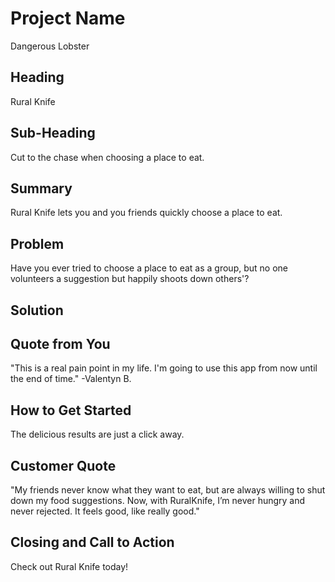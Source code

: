 # Project Name #
Dangerous Lobster
<!--
> This material was originally posted [here](http://www.quora.com/What-is-Amazons-approach-to-product-development-and-product-management). It is reproduced here for posterities sake.

There is an approach called "working backwards" that is widely used at Amazon. They work backwards from the customer, rather than starting with an idea for a product and trying to bolt customers onto it. While working backwards can be applied to any specific product decision, using this approach is especially important when developing new products or features.

For new initiatives a product manager typically starts by writing an internal press release announcing the finished product. The target audience for the press release is the new/updated product's customers, which can be retail customers or internal users of a tool or technology. Internal press releases are centered around the customer problem, how current solutions (internal or external) fail, and how the new product will blow away existing solutions.

If the benefits listed don't sound very interesting or exciting to customers, then perhaps they're not (and shouldn't be built). Instead, the product manager should keep iterating on the press release until they've come up with benefits that actually sound like benefits. Iterating on a press release is a lot less expensive than iterating on the product itself (and quicker!).

If the press release is more than a page and a half, it is probably too long. Keep it simple. 3-4 sentences for most paragraphs. Cut out the fat. Don't make it into a spec. You can accompany the press release with a FAQ that answers all of the other business or execution questions so the press release can stay focused on what the customer gets. My rule of thumb is that if the press release is hard to write, then the product is probably going to suck. Keep working at it until the outline for each paragraph flows.

Oh, and I also like to write press-releases in what I call "Oprah-speak" for mainstream consumer products. Imagine you're sitting on Oprah's couch and have just explained the product to her, and then you listen as she explains it to her audience. That's "Oprah-speak", not "Geek-speak".

Once the project moves into development, the press release can be used as a touchstone; a guiding light. The product team can ask themselves, "Are we building what is in the press release?" If they find they're spending time building things that aren't in the press release (overbuilding), they need to ask themselves why. This keeps product development focused on achieving the customer benefits and not building extraneous stuff that takes longer to build, takes resources to maintain, and doesn't provide real customer benefit (at least not enough to warrant inclusion in the press release).
 -->

## Heading ##
<!-- > Name the product in a way the reader (i.e. your target customers) will understand. -->
Rural Knife
## Sub-Heading ##
<!-- > Describe who the market for the product is and what benefit they get. One sentence only underneath the title. -->
Cut to the chase when choosing a place to eat.
## Summary ##
<!-- > Give a summary of the product and the benefit. Assume the reader will not read anything else so make this paragraph good. -->
Rural Knife lets you and you friends quickly choose a place to eat.
## Problem ##
<!-- > Describe the problem your product solves. -->
Have you ever tried to choose a place to eat as a group, but no one volunteers a suggestion but happily shoots down others'?
## Solution ##
<!-- > Describe how your product elegantly solves the problem. -->
<!-- Rural Knife suggests highly-rated local restaurants and lets you veto specific cuisines or establishments. -->
## Quote from You ##
<!-- > A quote from a spokesperson in your company. -->
"This is a real pain point in my life. I'm going to use this app from now until the end of time." -Valentyn B.
## How to Get Started ##
<!-- > Describe how easy it is to get started. -->
The delicious results are just a click away.
## Customer Quote ##
<!-- > Provide a quote from a hypothetical customer that describes how they experienced the benefit. -->
"My friends never know what they want to eat, but are always willing to shut down my food suggestions. Now, with RuralKnife, I’m never hungry and never rejected. It feels good, like really good."
## Closing and Call to Action ##
<!-- > Wrap it up and give pointers where the reader should go next. -->
Check out Rural Knife today!

